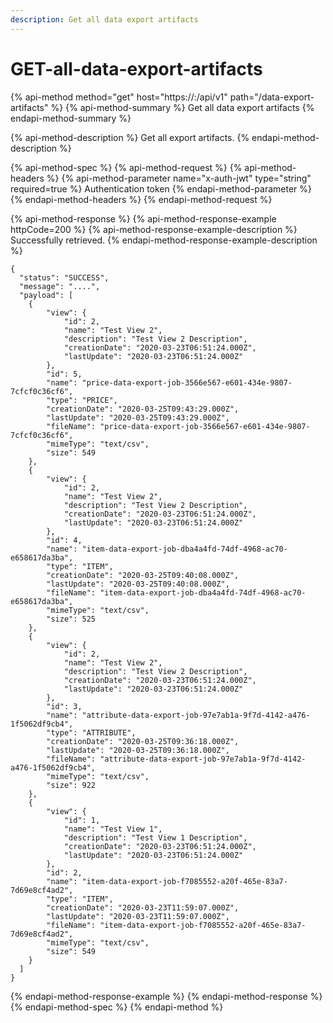 ```yaml
---
description: Get all data export artifacts
---
```


# GET-all-data-export-artifacts

{% api-method method="get" host="https://<host>:<port>/api/v1" path="/data-export-artifacts" %}
{% api-method-summary %}
Get all data export artifacts
{% endapi-method-summary %}

{% api-method-description %}
Get all export artifacts.
{% endapi-method-description %}

{% api-method-spec %}
{% api-method-request %}
{% api-method-headers %}
{% api-method-parameter name="x-auth-jwt" type="string" required=true %}
Authentication token
{% endapi-method-parameter %}
{% endapi-method-headers %}
{% endapi-method-request %}

{% api-method-response %}
{% api-method-response-example httpCode=200 %}
{% api-method-response-example-description %}
Successfully retrieved.
{% endapi-method-response-example-description %}

```
{
  "status": "SUCCESS",
  "message": "....",
  "payload": [
    {
        "view": {
            "id": 2,
            "name": "Test View 2",
            "description": "Test View 2 Description",
            "creationDate": "2020-03-23T06:51:24.000Z",
            "lastUpdate": "2020-03-23T06:51:24.000Z"
        },
        "id": 5,
        "name": "price-data-export-job-3566e567-e601-434e-9807-7cfcf0c36cf6",
        "type": "PRICE",
        "creationDate": "2020-03-25T09:43:29.000Z",
        "lastUpdate": "2020-03-25T09:43:29.000Z",
        "fileName": "price-data-export-job-3566e567-e601-434e-9807-7cfcf0c36cf6",
        "mimeType": "text/csv",
        "size": 549
    },
    {
        "view": {
            "id": 2,
            "name": "Test View 2",
            "description": "Test View 2 Description",
            "creationDate": "2020-03-23T06:51:24.000Z",
            "lastUpdate": "2020-03-23T06:51:24.000Z"
        },
        "id": 4,
        "name": "item-data-export-job-dba4a4fd-74df-4968-ac70-e658617da3ba",
        "type": "ITEM",
        "creationDate": "2020-03-25T09:40:08.000Z",
        "lastUpdate": "2020-03-25T09:40:08.000Z",
        "fileName": "item-data-export-job-dba4a4fd-74df-4968-ac70-e658617da3ba",
        "mimeType": "text/csv",
        "size": 525
    },
    {
        "view": {
            "id": 2,
            "name": "Test View 2",
            "description": "Test View 2 Description",
            "creationDate": "2020-03-23T06:51:24.000Z",
            "lastUpdate": "2020-03-23T06:51:24.000Z"
        },
        "id": 3,
        "name": "attribute-data-export-job-97e7ab1a-9f7d-4142-a476-1f5062df9cb4",
        "type": "ATTRIBUTE",
        "creationDate": "2020-03-25T09:36:18.000Z",
        "lastUpdate": "2020-03-25T09:36:18.000Z",
        "fileName": "attribute-data-export-job-97e7ab1a-9f7d-4142-a476-1f5062df9cb4",
        "mimeType": "text/csv",
        "size": 922
    },
    {
        "view": {
            "id": 1,
            "name": "Test View 1",
            "description": "Test View 1 Description",
            "creationDate": "2020-03-23T06:51:24.000Z",
            "lastUpdate": "2020-03-23T06:51:24.000Z"
        },
        "id": 2,
        "name": "item-data-export-job-f7085552-a20f-465e-83a7-7d69e8cf4ad2",
        "type": "ITEM",
        "creationDate": "2020-03-23T11:59:07.000Z",
        "lastUpdate": "2020-03-23T11:59:07.000Z",
        "fileName": "item-data-export-job-f7085552-a20f-465e-83a7-7d69e8cf4ad2",
        "mimeType": "text/csv",
        "size": 549
    }
  ]
}
```
{% endapi-method-response-example %}
{% endapi-method-response %}
{% endapi-method-spec %}
{% endapi-method %}




